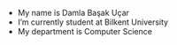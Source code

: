 
- My name is Damla Başak Uçar
- I’m currently student at Bilkent University
- My department is Computer Science

